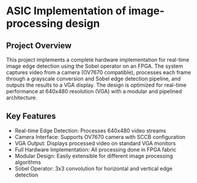 # ASIC Implementation of image-processing design
## Project Overview
This project implements a complete hardware implementation for real-time image edge detection using the Sobel operator on an FPGA. The system captures video from a camera (OV7670 compatible), processes each frame through a grayscale conversion and Sobel edge detection pipeline, and outputs the results to a VGA display. The design is optimized for real-time performance at 640x480 resolution (VGA) with a modular and pipelined architecture.

## Key Features
- Real-time Edge Detection: Processes 640x480 video streams
- Camera Interface: Supports OV7670 camera with SCCB configuration
- VGA Output: Displays processed video on standard VGA monitors
- Full Hardware Implementation: All processing done in FPGA fabric
- Modular Design: Easily extensible for different image processing algorithms
- Sobel Operator: 3x3 convolution for horizontal and vertical edge detection



